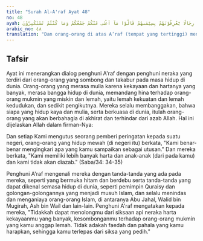 ```yaml
---
title: "Surah Al-A'raf Ayat 48"
no: 48
ayah: وَنَادٰٓى اَصْحٰبُ الْاَعْرَافِ رِجَالًا يَّعْرِفُوْنَهُمْ بِسِيْمٰىهُمْ قَالُوْا مَآ اَغْنٰى عَنْكُمْ جَمْعُكُمْ وَمَا كُنْتُمْ تَسْتَكْبِرُوْنَ 
arabic_no: ٤٨
translation: "Dan orang-orang di atas A‘raf (tempat yang tertinggi) menyeru orang-orang yang mereka kenal dengan tanda-tandanya sambil berkata, “Harta yang kamu kumpulkan dan apa yang kamu sombongkan, (ternyata) tidak ada manfaatnya buat kamu."
---
```


## Tafsir

Ayat ini menerangkan dialog penghuni A'raf dengan penghuni neraka yang terdiri dari orang-orang yang sombong dan takabur pada masa hidup di dunia. Orang-orang yang merasa mulia karena kekayaan dan hartanya yang banyak, merasa bangga hidup di dunia, memandang hina terhadap orang-orang mukmin yang miskin dan lemah, yaitu lemah kekuatan dan lemah kedudukan, dan sedikit pengikutnya. Mereka selalu membanggakan, bahwa siapa yang hidup kaya dan mulia, serta berkuasa di dunia, itulah orang-orang yang akan berbahagia di akhirat dan terhindar dari azab Allah. Hal ini dijelaskan Allah dalam firman-Nya: 

Dan setiap Kami mengutus seorang pemberi peringatan kepada suatu negeri, orang-orang yang hidup mewah (di negeri itu) berkata, "Kami benar-benar mengingkari apa yang kamu sampaikan sebagai utusan." Dan mereka berkata, "Kami memiliki lebih banyak harta dan anak-anak (dari pada kamu) dan kami tidak akan diazab." (Saba/34: 34-35)

Penghuni A'raf mengenali mereka dengan tanda-tanda yang ada pada mereka, seperti yang bermuka hitam dan berdebu serta tanda-tanda yang dapat dikenal semasa hidup di dunia, seperti pemimpin Quraisy dan golongan-golongannya yang menjadi musuh Islam, dan selalu menindas dan menganiaya orang-orang Islam, di antaranya Abu Jahal, Walid bin Mugirah, Ash bin Wail dan lain-lain. Penghuni A'raf mengatakan kepada mereka, "Tidakkah dapat menolongmu dari siksaan api neraka harta kekayaanmu yang banyak, kesombonganmu terhadap orang-orang mukmin yang kamu anggap lemah. Tidak adakah faedah dan pahala yang kamu harapkan, sehingga kamu terlepas dari siksa yang pedih."